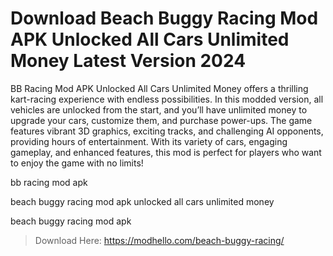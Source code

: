 # Download Beach Buggy Racing Mod APK Unlocked All Cars Unlimited Money Latest Version 2024

BB Racing Mod APK Unlocked All Cars Unlimited Money offers a thrilling kart-racing experience with endless possibilities. In this modded version, all vehicles are unlocked from the start, and you’ll have unlimited money to upgrade your cars, customize them, and purchase power-ups. The game features vibrant 3D graphics, exciting tracks, and challenging AI opponents, providing hours of entertainment. With its variety of cars, engaging gameplay, and enhanced features, this mod is perfect for players who want to enjoy the game with no limits!

bb racing mod apk

beach buggy racing mod apk unlocked all cars unlimited money

beach buggy racing mod apk

>Download Here: https://modhello.com/beach-buggy-racing/
